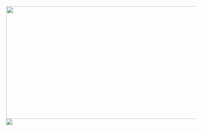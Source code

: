 

<a href="https://www.gitanimals.org/en_US?utm_medium=image&utm_source=jeonghochan&utm_content=farm">
<img
  src="https://render.gitanimals.org/farms/jeonghochan"
  width="600"
  height="300"
/>
</a>

<a href="https://github.com/devxb/gitanimals">
  <img src="https://render.gitanimals.org/farms/{username}"/>
</a>
